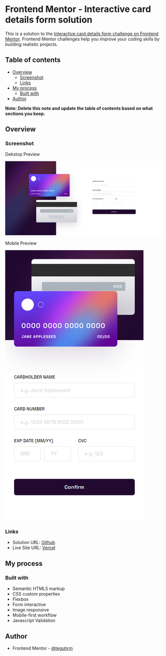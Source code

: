 # Frontend Mentor - Interactive card details form solution

This is a solution to the [Interactive card details form challenge on Frontend Mentor](https://www.frontendmentor.io/challenges/interactive-card-details-form-XpS8cKZDWw). Frontend Mentor challenges help you improve your coding skills by building realistic projects. 

## Table of contents

- [Overview](#overview)
  - [Screenshot](#screenshot)
  - [Links](#links)
- [My process](#my-process)
  - [Built with](#built-with)
- [Author](#author)

**Note: Delete this note and update the table of contents based on what sections you keep.**

## Overview

### Screenshot

  <p>Dekstop Preview</p>
  <img src="./screenshoot/dekstop.png"
         alt="Dekstop Preview">

  <p>Mobile Preview</p>
  <img src="./screenshoot/mobile.png"
         alt="Mobile Preview">
  
  

### Links

- Solution URL: [Github](https://github.com/teguhrm/interactivecarddetails.git)
- Live Site URL: [Vercel](https://interactivecarddetails-mb6u-aw2ht1f8u-teguhrm.vercel.app/)

## My process

### Built with

- Semantic HTML5 markup
- CSS custom properties
- Flexbox
- Form interactive
- Image responsive
- Mobile-first workflow
- Javascript Validation

## Author

- Frontend Mentor - [@teguhrm](https://www.frontendmentor.io/profile/teguhrm)

